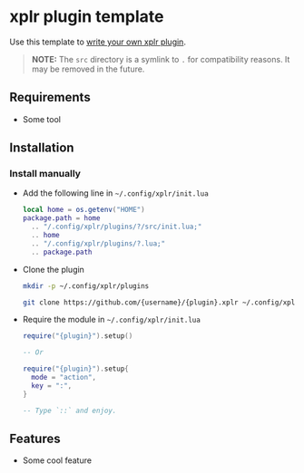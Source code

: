 # xplr plugin template

Use this template to [write your own xplr plugin](https://arijitbasu.in/xplr/en/writing-plugins.html).

> **NOTE:** The `src` directory is a symlink to `.` for compatibility reasons.
> It may be removed in the future.

## Requirements

- Some tool

## Installation

### Install manually

- Add the following line in `~/.config/xplr/init.lua`

  ```lua
  local home = os.getenv("HOME")
  package.path = home
    .. "/.config/xplr/plugins/?/src/init.lua;"
    .. home
    .. "/.config/xplr/plugins/?.lua;"
    .. package.path
  ```

- Clone the plugin

  ```bash
  mkdir -p ~/.config/xplr/plugins

  git clone https://github.com/{username}/{plugin}.xplr ~/.config/xplr/plugins/{plugin}
  ```

- Require the module in `~/.config/xplr/init.lua`

  ```lua
  require("{plugin}").setup()

  -- Or

  require("{plugin}").setup{
    mode = "action",
    key = ":",
  }

  -- Type `::` and enjoy.
  ```

## Features

- Some cool feature
